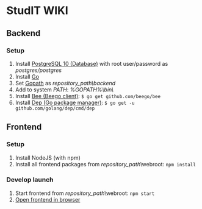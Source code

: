# StudIT WIKI

## Backend

### Setup

1. Install [PostgreSQL 10 (Database)](https://www.postgresql.org/download/) with root user/password as *postgres/postgres*
1. Install [Go](https://golang.org/dl/)
1. Set [Gopath](https://github.com/golang/go/wiki/GOPATH) as *repository_path\\backend*
1. Add to system *PATH*: *%GOPATH%\bin\\*
1. Install [Bee (Beego client)](https://github.com/beego/bee): `$ go get github.com/beego/bee`
1. Install [Dep (Go package manager)](https://github.com/golang/dep): `$ go get -u github.com/golang/dep/cmd/dep`

## Frontend

### Setup

1. Install NodeJS (with npm)
1. Install all frontend packages from *repository_path*\webroot: `npm install`

### Develop launch

1. Start frontend from *repository_path*\webroot: `npm start`
1. [Open frontend in browser](http://localhost:4200) 

